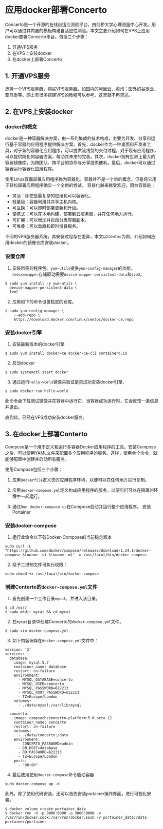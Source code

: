 # 应用docker部署Concerto
Concerto是一个开源的在线自适应测验平台，由剑桥大学心理测量中心开发。用户可以通过其内置的模板构建自适应性测验。本文主要介绍如何在VPS上应用docker部署Concerto平台。包括三个步骤：
1. 开通VPS服务
2. 在VPS上安装docker
3. 在docker上部署Concerto
## 1. 开通VPS服务
选择一个VPS服务商，购买VPS服务器。如国内的阿里云、腾讯；国外的谷歌云、亚马逊等。网上有很多搭建VPS的教程可以参考，这里就不再赘述。

## 2. 在VPS上安装docker
### docker的概念
docker是一种容器解决方案，由一系列集成的技术构成，主要为开发、分享和运行基于容器的应用程序提供解决方案。首先，docker作为一种桌面和开发者工具，对于新的容器化应用程序，可以提供流线型的交付过程，对于现有应用程序，可以提供简化的容器方案，帮助其未来的完善。其次，docker拥有世界上最大的容器镜像库，为跨团队、跨平台的协作与分享提供便利。最后，docker可以通过容器运行容器化应用程序。

使用Linux容器部署应用程序称为容器化。容器并不是一个新的概念，但是将它用于轻松部署应用程序确实一个全新的尝试。
容器化越来越受欢迎，因为容器是：
- 灵活：即使是最复杂的应用也可以容器化。
- 轻量级：容器利用并共享主机内核。
- 可互换：可以即时部署更新和升级。
- 便携式：可以在本地构建，部署到云服务器，并在任何地方运行。
- 可扩展：可以增加并自动分发容器副本。
- 可堆叠：可以垂直和即时堆叠服务。

不同的VPS服务器系统，其安装过程存在差异，本文以Centos为例，介绍如何应用docker的镜像仓库安装docker。

### 设置仓库
1. 安装所需的程序包。`yum-utils`提供`yum-config-manager`的功能，`devicemapper`存储驱动需要`device-mapper-persistent-data`和`lvm2`。
```
$ sudo yum install -y yum-utils \
  device-mapper-persistent-data \
  lvm2
```
2. 应用如下的命令设置稳定的仓库。
```
$ sudo yum-config-manager \
    --add-repo \
    https://download.docker.com/linux/centos/docker-ce.repo
```
### 安装docker引擎
1. 安装最新版本的docker引擎
```
$ sudo yum install docker-ce docker-ce-cli containerd.io
```
2. 启动docker
```
$ sudo systemctl start docker
```
3. 通过运行`hello-world`镜像来验证是否成功安装docker引擎。
```
$ sudo docker run hello-world
```
此命令会下载测试镜像并在容器中运行它，当容器成功运行时，它会反馈一条信息并退出。

直到此，已经在VPS成功安装docker服务。
## 3. 在docker上部署Conterto
Compose是一个用于定义和运行多容器Docker应用程序的工具。安装Compose之后，可以使用YAML文件来配置多个应用程序的服务。这样，使用单个命令，就能够配置中创建并启动所有服务。

使用Compose包括三个步骤：

1. 应用`Dockerfile`定义您的应用程序环境，以便可以在任何地方进行复制。

2. 应用`docker-compose.yml`定义构成应用程序的服务，以便它们可以在隔离的环境中一起运行。

3. 通过`Run docker-compose up`在Compose启动并运行整个应用程序。
安装Portainer

### 安装docker-compose

1. 运行此命令以下载Docker-Compose的当前稳定版本
```
sudo curl -L "https://github.com/docker/compose/releases/download/1.24.1/docker-compose-$(uname -s)-$(uname -m)" -o /usr/local/bin/docker-compose
```
2. 赋予二进制文件可执行权限：
```
sudo chmod +x /usr/local/bin/docker-compose
```
### 创建Conterto的`docker-compose.yml`文件
1. 首先创建一个工作目录`mycat`，并进入该目录。
```
$ cd /usr/
$ sudo mkdir mycat && cd mycat
```
2. 在`mycat`目录中创建Concerto的`docker-compose.yml`文件。
```
$ sudo vim docker-compose.yml
```
3. 如下内容保存在`docker-compose.yml`文件中：
```
version: '2'
services:
  database:
    image: mysql:5.7
    container_name: database
    restart: on-failure
    environment:
      - MYSQL_DATABASE=concerto
      - MYSQL_USER=concerto
      - MYSQL_PASSWORD=622213
      - MYSQL_ROOT_PASSWORD=622213
      - TZ=Europe/London
    volumes:
      - ./data/mysql:/var/lib/mysql

  concerto:
    image: campsych/concerto-platform:5.0.beta.12
    container_name: concerto
    restart: on-failure
    volumes:
      - ./data/concerto:/data
    environment:
      - CONCERTO_PASSWORD=admin
      - DB_HOST=database
      - DB_PASSWORD=622213
      - TZ=Europe/London
    ports:
      - "80:80"
```
4. 最后使用使用`docker-compose`命令启动容器
```
sudo docker-compose up -d
```

此外，除了使用代码安装，还可以首先安装portainer操作界面，进行可视化安装。
```
$ docker volume create portainer_data
$ docker run -d -p 8000:8000 -p 9000:9000 -v /var/run/docker.sock:/var/run/docker.sock -v portainer_data:/data portainer/portainer
```
